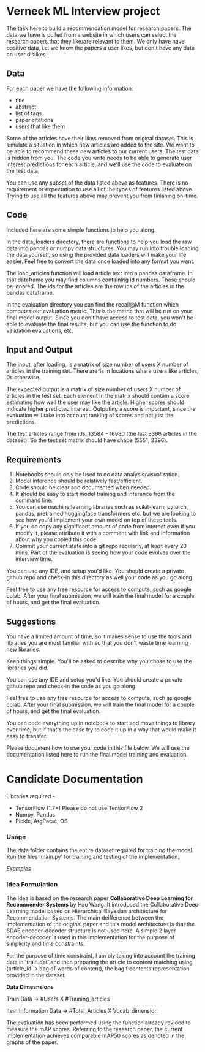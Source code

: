 # Verneek ML Interview project

The task here to build a recommendation model for research papers. The data we have is pulled from a website in which users can select the research papers that they like/are relevant to them. We only have have positive data, i.e. we know the papers a user likes, but don't have any data on user dislikes.

## Data
For each paper we have the following information:
* title
* abstract
* list of tags
* paper citations
* users that like them

Some of the articles have their likes removed from original dataset. This is simulate a situation in which new articles are added to the site. We want to be able to recommend these new articles to our current users. The test data is hidden from you.  The code you write needs to be able to generate user interest predictions for each article, and we'll use the code to evaluate on the test data.

You can use any subset of the data listed above as features. There is no requirement or expectation to use all of the types of features listed above. Trying to use all the features above may prevent you from finishing on-time.

## Code
Included here are some simple functions to help you along. 

In the data_loaders directory, there are functions to help you load the raw data into pandas or numpy data structures. You may run into trouble loading the data yourself, so using the provided data loaders will make your life easier. Feel free to convert the data once loaded into any format you want. 

The load_articles function will load article text into a pandas dataframe. In that dataframe you may find columns containing id numbers. These should be ignored. The ids for the articles are the row ids of the articles in the pandas dataframe. 

In the evaluation directory you can find the recall@M function which computes our evaluation metric. This is the metric that will be run on your final model output. Since you don't have access to test data, you won't be able to evaluate the final results, but you can use the function to do validation evaluations, etc.

## Input and Output

The input, after loading, is a matrix of size number of users X number of articles in the training set. There are 1s in locations where users like articles, 0s otherwise.

The expected output is a matrix of size number of users X number of articles in the test set. Each element in the matrix should contain a score estimating how well the user may like the article. Higher scores should indicate higher predicted interest. Outputing a score is important, since the evaluation will take into account ranking of scores and not just the predictions.

The test articles range from ids: 13584 - 16980 (the last 3396 articles in the dataset). So the test set matrix should have shape (5551, 3396).


## Requirements

1. Notebooks should only be used to do data analysis/visualization.
2. Model inference should be relatively fast/efficient.
3. Code should be clear and documented when needed.
4. It should be easy to start model training and inference from the command line.
5. You can use machine learning libraries such as scikit-learn, pytorch, pandas, pretrained huggingface transformers etc. but we are looking to see how you'd implement your own model on top of these tools. 
6. If you do copy any significant amount of code from internet even if you modify it, please attribute it with a comment with link and information about why you copied this code.
7. Commit your current state into a git repo regularly, at least every 20 mins. Part of the evaluation is seeing how your code evolves over the interview time.


You can use any IDE, and setup you'd like. You should create a private github repo and check-in this directory as well your code as you go along. 
 
Feel free to use any free resource for access to compute, such as google colab. After your final submission, we will train the final model for a couple of hours, and get the final evaluation. 

## Suggestions

You have a limited amount of time, so it makes sense to use the tools and libraries you are most familiar with so that you don't waste time learning new libraries. 

Keep things simple. You'll be asked to describe why you chose to use the libraries you did.

You can use any IDE and setup you'd like. You should create a private github repo and check-in the code as you go along.

Feel free to use any free resource for access to compute, such as google colab. After your final submission, we will train the final model for a couple of hours, and get the final evaluation.

You can code everything up in notebook to start and move things to library over time, but if that's the case try to code it up in a way that would make it easy to transfer.


Please document how to use your code in this file below. We will use the documentation listed here to run the final model training and evaluation.


# Candidate Documentation
Libraries required - 
* TensorFlow (1.7+) Please do not use TensorFlow 2
* Numpy, Pandas
* Pickle, ArgParse, OS


### Usage
The data folder contains the entire dataset required for training the model.
Run the files 'main.py' for training and testing of the implementation.

*Examples*




### Idea Formulation
The idea is based on the research paper **Collaborative Deep Learning for Recommender Systems** by Hao Wang. 
It introduced the Collaborative Deep Learning model based on Hierarchical Bayesian architecture for Recommendation Systems.
The main deifference between the implementation of the original paper and this model architecture is that the SDAE encoder-decoder structure is not used here.
A simple 2 layer encoder-decoder is used in this implementation for the purpose of simplicity and time constraints.

For the purpose of time constraint, I am oly taking into account the training data in 'train.dat' and then preparing the article to content matching using
(article_id -> bag of words of content), the bag f contents representation provided in the dataset.

**Data Dimesnsions**

Train Data -> #Users X #Training_articles

Item Information Data -> #Total_Articles X Vocab_dimension

The evaluation has been performed using the function already rovided to measure the mAP scores. Referring to the research paper, the current implementation achieves comparable mAP50 scores as denoted in the graphs of the paper.
